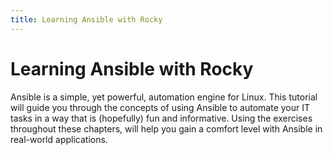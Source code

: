 ```yaml
---
title: Learning Ansible with Rocky
---
```


# Learning Ansible with Rocky

Ansible is a simple, yet powerful, automation engine for Linux. This tutorial will guide you through the concepts of using Ansible to automate your IT tasks in a way that is (hopefully) fun and informative. Using the exercises throughout these chapters, will help you gain a comfort level with Ansible in real-world applications.